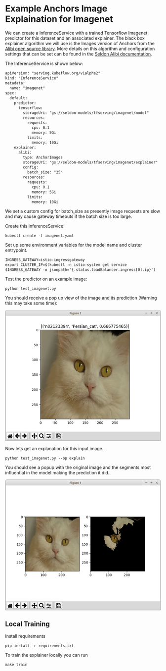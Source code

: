 # Example Anchors Image Explaination for Imagenet

We can create a InferenceService with a trained Tensorflow Imagenet predictor for this dataset and an associated explainer. The black box explainer algorithm we will use is the Images version of Anchors from the [Alibi open source library](https://github.com/SeldonIO/alibi). More details on this algorithm and configuration settings that can be set can be found in the [Seldon Alibi documentation](https://docs.seldon.io/projects/alibi/en/stable/).

The InferenceService is shown below:

```
apiVersion: "serving.kubeflow.org/v1alpha2"
kind: "InferenceService"
metadata:
  name: "imagenet"
spec:
  default:
    predictor:
      tensorflow:
        storageUri: "gs://seldon-models/tfserving/imagenet/model"
        resources:
          requests:
            cpu: 0.1
            memory: 5Gi                        
          limits:
            memory: 10Gi
    explainer:
      alibi:
        type: AnchorImages
        storageUri: "gs://seldon-models/tfserving/imagenet/explainer"
        config:
          batch_size: "25"
        resources:
          requests:
            cpu: 0.1
            memory: 5Gi            
          limits:
            memory: 10Gi        
```

We set a custom config for batch_size as presently image requests are slow and may cause gateway timeouts if the batch size is too large.

Create this InferenceService:

```
kubectl create -f imagenet.yaml
```

Set up some environment variables for the model name and cluster entrypoint.

```
INGRESS_GATEWAY=istio-ingressgateway
export CLUSTER_IP=$(kubectl -n istio-system get service $INGRESS_GATEWAY -o jsonpath='{.status.loadBalancer.ingress[0].ip}')
```

Test the predictor on an example image:

```
python test_imagenet.py
```

You should receive a pop up view of the image and its prediction (Warning this may take some time):

![prediction](cat-prediction.png)

Now lets get an explanation for this input image.

```
python test_imagenet.py --op explain
```

You should see a popup with the original image and the segments most influential in the model making the prediction it did.

![explanation](cat-explanation.png)


## Local Training

Install requirements

```
pip install -r requirements.txt
```

To train the explainer locally you can run

```
make train
```

